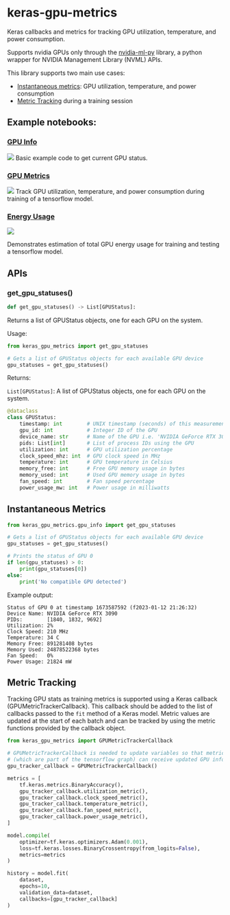 # keras-gpu-metrics


Keras callbacks and metrics for tracking GPU utilization, temperature, and power consumption.

Supports nvidia GPUs only through the [nvidia-ml-py](https://pypi.org/project/nvidia-ml-py/) library,
a python wrapper for NVIDIA Management Library (NVML) APIs.

This library supports two main use cases:
- [Instantaneous metrics](#instantaneous-metrics): GPU utilization, temperature, and power consumption
- [Metric Tracking](#metric-tracking) during a training session

## Example notebooks:

### [GPU Info](gpu_info.ipynb)
[<img src="https://colab.research.google.com/assets/colab-badge.svg">](https://colab.research.google.com/github/dantreiman/keras-gpu-metrics/gpu_info.ipynb)
Basic example code to get current GPU status.

### [GPU Metrics](gpu_metrics_example.ipynb)
[<img src="https://colab.research.google.com/assets/colab-badge.svg">](https://colab.research.google.com/github/dantreiman/keras-gpu-metrics/gpu_metrics_example.ipynb)
Track GPU utilization, temperature, and power consumption during training of a tensorflow model.

### [Energy Usage](energy_usage_example.ipynb)
[<img src="https://colab.research.google.com/assets/colab-badge.svg">](https://colab.research.google.com/github/dantreiman/keras-gpu-metrics/energy_usage_example.ipynb)

Demonstrates estimation of total GPU energy usage for training and testing a tensorflow model.

## APIs

### get_gpu_statuses()

```python
def get_gpu_statuses() -> List[GPUStatus]:
```
Returns a list of GPUStatus objects, one for each GPU on the system.

Usage:
```python
from keras_gpu_metrics import get_gpu_statuses

# Gets a list of GPUStatus objects for each available GPU device
gpu_statuses = get_gpu_statuses()
```

Returns:

`List[GPUStatus]`: A list of GPUStatus objects, one for each GPU on the system.

```python
@dataclass
class GPUStatus:
    timestamp: int        # UNIX timestamp (seconds) of this measurement
    gpu_id: int           # Integer ID of the GPU
    device_name: str      # Name of the GPU i.e. 'NVIDIA GeForce RTX 3090'
    pids: List[int]       # List of process IDs using the GPU
    utilization: int      # GPU utilization percentage
    clock_speed_mhz: int  # GPU clock speed in MHz
    temperature: int      # GPU temperature in Celsius
    memory_free: int      # Free GPU memory usage in bytes
    memory_used: int      # Used GPU memory usage in bytes
    fan_speed: int        # Fan speed percentage
    power_usage_mw: int   # Power usage in milliwatts
```

### 


###

### 

## Instantaneous Metrics

```python
from keras_gpu_metrics.gpu_info import get_gpu_statuses

# Gets a list of GPUStatus objects for each available GPU device
gpu_statuses = get_gpu_statuses()

# Prints the status of GPU 0
if len(gpu_statuses) > 0:
    print(gpu_statuses[0])
else:
    print('No compatible GPU detected')
```

Example output:
```
Status of GPU 0 at timestamp 1673587592 (f2023-01-12 21:26:32)
Device Name: NVIDIA GeForce RTX 3090
PIDs:        [1840, 1832, 9692]
Utilization: 2%
Clock Speed: 210 MHz
Temperature: 34 C
Memory Free: 891281408 bytes
Memory Used: 24878522368 bytes
Fan Speed:   0%
Power Usage: 21824 mW
```

## Metric Tracking

Tracking GPU stats as training metrics is supported using a Keras callback (GPUMetricTrackerCallback).
This callback should be added to the list of callbacks passed to the `fit` method of a Keras model.
Metric values are updated at the start of each batch and can be tracked by using the metric functions
provided by the callback object.

```python
from keras_gpu_metrics import GPUMetricTrackerCallback

# GPUMetricTrackerCallback is needed to update variables so that metrics
# (which are part of the tensorflow graph) can receive updated GPU info.
gpu_tracker_callback = GPUMetricTrackerCallback()

metrics = [
    tf.keras.metrics.BinaryAccuracy(),
    gpu_tracker_callback.utilization_metric(),
    gpu_tracker_callback.clock_speed_metric(),
    gpu_tracker_callback.temperature_metric(),
    gpu_tracker_callback.fan_speed_metric(),
    gpu_tracker_callback.power_usage_metric(),
]

model.compile(
    optimizer=tf.keras.optimizers.Adam(0.001),
    loss=tf.keras.losses.BinaryCrossentropy(from_logits=False),
    metrics=metrics
)

history = model.fit(
    dataset,
    epochs=10,
    validation_data=dataset,
    callbacks=[gpu_tracker_callback]
)
```